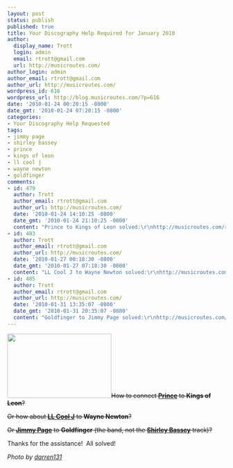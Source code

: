 ```yaml
---
layout: post
status: publish
published: true
title: Your Discography Help Required for January 2010
author:
  display_name: Trott
  login: admin
  email: rtrott@gmail.com
  url: http://musicroutes.com/
author_login: admin
author_email: rtrott@gmail.com
author_url: http://musicroutes.com/
wordpress_id: 616
wordpress_url: http://blog.musicroutes.com/?p=616
date: '2010-01-24 00:20:15 -0800'
date_gmt: '2010-01-24 07:20:15 -0800'
categories:
- Your Discography Help Requested
tags:
- jimmy page
- shirley bassey
- prince
- kings of leon
- ll cool j
- wayne newton
- goldfinger
comments:
- id: 479
  author: Trott
  author_email: rtrott@gmail.com
  author_url: http://musicroutes.com/
  date: '2010-01-24 14:10:25 -0800'
  date_gmt: '2010-01-24 21:10:25 -0800'
  content: "Prince to Kings of Leon solved:\r\nhttp://musicroutes.com/route.php?musicianName=Prince&musicianName2=Kings+Of+leon&x=0&y=0"
- id: 483
  author: Trott
  author_email: rtrott@gmail.com
  author_url: http://musicroutes.com/
  date: '2010-01-27 00:18:30 -0800'
  date_gmt: '2010-01-27 07:18:30 -0800'
  content: "LL Cool J to Wayne Newton solved:\r\nhttp://musicroutes.com/route.php?musicianName=LL+Cool+J&musicianName2=Wayne+Newton&x=0&y=0"
- id: 485
  author: Trott
  author_email: rtrott@gmail.com
  author_url: http://musicroutes.com/
  date: '2010-01-31 13:35:07 -0800'
  date_gmt: '2010-01-31 20:35:07 -0800'
  content: "Goldfinger to Jimmy Page solved:\r\nhttp://musicroutes.com/route.php?musicianName=Goldfinger&musicianName2=Jimmy+Page&x=0&y=0"
---
```

<p><img class="alignright size-full wp-image-617" src="http://blog.musicroutes.com/wp-content/uploads/2010/01/115138841_b0a194fd12_m.jpg" alt="" width="240" height="148" /><span style="text-decoration: line-through;">How to connect <a href="http://musicroutes.com/discography.php?t=i&amp;id=712" target="_blank"><strong>Prince</strong></a> to <strong>Kings of Leon</strong>?</span></p>
<p><span style="text-decoration: line-through;">Or how about <a href="http://musicroutes.com/discography.php?t=i&amp;id=2782" target="_blank"><strong>LL Cool J</strong></a> to <strong>Wayne Newton</strong>?</span></p>
<p><span style="text-decoration: line-through;">Or <a href="http://musicroutes.com/discography.php?t=i&amp;id=301" target="_blank"><strong>Jimmy Page</strong></a> to <strong>Goldfinger</strong> (the band, not the <a href="http://musicroutes.com/discography.php?t=i&amp;id=4525" target="_blank"><strong>Shirley Bassey</strong></a> track)?</span></p>
<p>Thanks for the assistance!  All solved!</p>
<p><em>Photo by <a href="http://www.flickr.com/photos/darren/" target="_blank">darren131</a></em></p>
